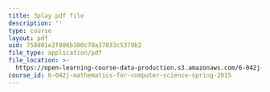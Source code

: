 ```yaml
---
title: 3play pdf file
description: ''
type: course
layout: pdf
uid: 758d01e2f806b380c70a37033c5379b2
file_type: application/pdf
file_location: >-
  https://open-learning-course-data-production.s3.amazonaws.com/6-042j-mathematics-for-computer-science-spring-2015/758d01e2f806b380c70a37033c5379b2_fpy5Hsz5t6E.pdf
course_id: 6-042j-mathematics-for-computer-science-spring-2015
---
```

